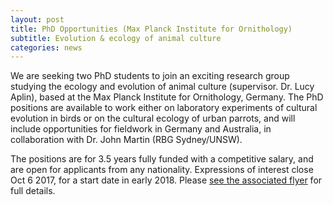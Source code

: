 ```yaml
---
layout: post
title: PhD Opportunities (Max Planck Institute for Ornithology)
subtitle: Evolution & ecology of animal culture
categories: news
---
```


We are seeking two PhD students to join an exciting research group studying the ecology and evolution of animal culture (supervisor. Dr. Lucy Aplin), based at the Max Planck Institute for Ornithology, Germany. The PhD positions are available to work either on laboratory experiments of cultural evolution in birds or on the cultural ecology of urban parrots, and will include opportunities for fieldwork in Germany and Australia, in collaboration with Dr. John Martin (RBG Sydney/UNSW).
 
The positions are for 3.5 years fully funded with a competitive salary, and are open for applicants from any nationality. Expressions of interest close Oct 6 2017, for a start date in early 2018. Please [see the associated flyer](http://goo.gl/B1UECh) for full details.  